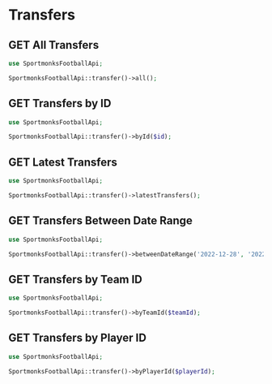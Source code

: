 # Transfers

## GET All Transfers

```php
use SportmonksFootballApi;

SportmonksFootballApi::transfer()->all();
```

## GET Transfers by ID

```php
use SportmonksFootballApi;

SportmonksFootballApi::transfer()->byId($id);
```

## GET Latest Transfers

```php
use SportmonksFootballApi;

SportmonksFootballApi::transfer()->latestTransfers();
```

## GET Transfers Between Date Range

```php
use SportmonksFootballApi;

SportmonksFootballApi::transfer()->betweenDateRange('2022-12-28', '2022-12-31');
```

## GET Transfers by Team ID

```php
use SportmonksFootballApi;

SportmonksFootballApi::transfer()->byTeamId($teamId);
```

## GET Transfers by Player ID

```php
use SportmonksFootballApi;

SportmonksFootballApi::transfer()->byPlayerId($playerId);
```